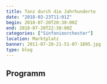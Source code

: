 ```yaml
---
title: Tanz durch die Jahrhunderte
date: "2018-03-23T11:01Z"
begin: 2018-07-20T20:30:00Z
end: 2018-07-20T22:30:00Z
categories: ["Sinfonieorchester"]
location: Marktplatz
banner: 2011-07-20-21-51-07-1895.jpg
type: blog
---
```

## Programm

